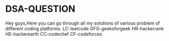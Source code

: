 # DSA-QUESTION
Hey guys,Here you can go through all my solutions of various problem of different coding platforms.
LC-leetcode
GFG-geeksforgeek
HR-hackerrank
HE-hackerearth
CC-codechef
CF-codeforces
